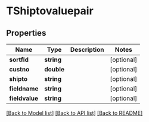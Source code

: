 # TShiptovaluepair

## Properties
Name | Type | Description | Notes
------------ | ------------- | ------------- | -------------
**sortfld** | **string** |  | [optional] 
**custno** | **double** |  | [optional] 
**shipto** | **string** |  | [optional] 
**fieldname** | **string** |  | [optional] 
**fieldvalue** | **string** |  | [optional] 

[[Back to Model list]](../README.md#documentation-for-models) [[Back to API list]](../README.md#documentation-for-api-endpoints) [[Back to README]](../README.md)


